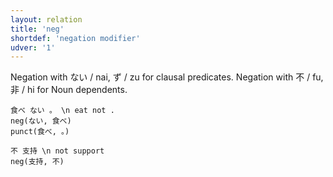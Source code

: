 ```yaml
---
layout: relation
title: 'neg'
shortdef: 'negation modifier'
udver: '1'
---
```


Negation with ない / nai, ず / zu for clausal predicates.
Negation with 不 / fu, 非 / hi for Noun dependents.

~~~ sdparse
食べ ない 。 \n eat not .
neg(ない, 食べ)
punct(食べ, 。)
~~~

~~~ sdparse
不 支持 \n not support
neg(支持, 不)
~~~

